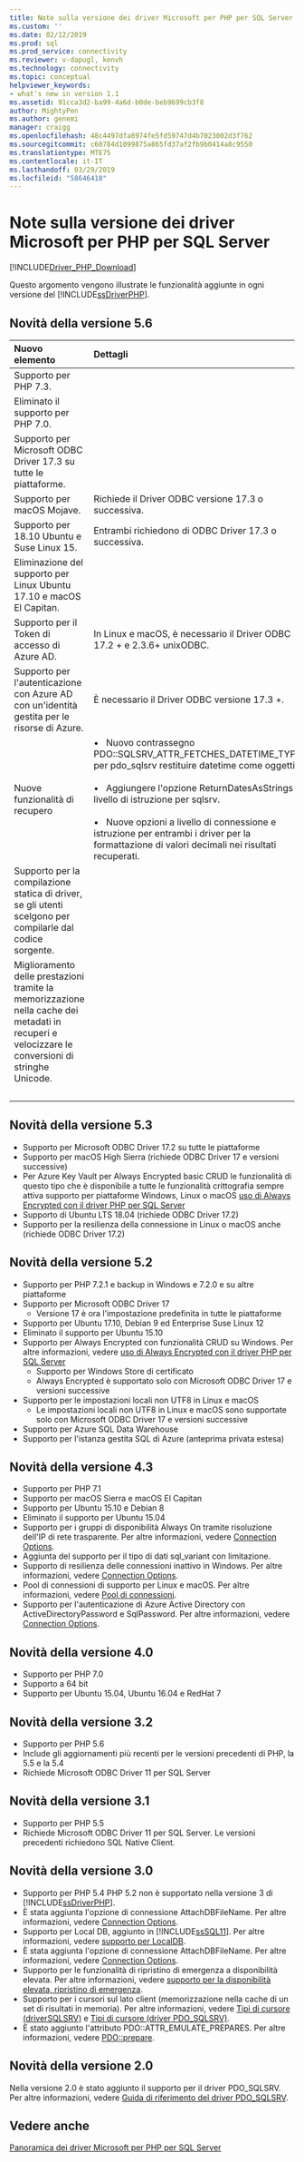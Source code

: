 ```yaml
---
title: Note sulla versione dei driver Microsoft per PHP per SQL Server | Microsoft Docs
ms.custom: ''
ms.date: 02/12/2019
ms.prod: sql
ms.prod_service: connectivity
ms.reviewer: v-dapugl, kenvh
ms.technology: connectivity
ms.topic: conceptual
helpviewer_keywords:
- what's new in version 1.1
ms.assetid: 91cca3d2-ba99-4a6d-b0de-beb9699cb3f8
author: MightyPen
ms.author: genemi
manager: craigg
ms.openlocfilehash: 48c4497dfa8974fe5fd59747d4b7023002d3f762
ms.sourcegitcommit: c60784d1099875a865fd37af2fb9b0414a8c9550
ms.translationtype: MTE75
ms.contentlocale: it-IT
ms.lasthandoff: 03/29/2019
ms.locfileid: "58646418"
---
```

# <a name="release-notes-for-the-microsoft-drivers-for-php-for-sql-server"></a>Note sulla versione dei driver Microsoft per PHP per SQL Server

[!INCLUDE[Driver_PHP_Download](../../includes/driver_php_download.md)]

Questo argomento vengono illustrate le funzionalità aggiunte in ogni versione del [!INCLUDE[ssDriverPHP](../../includes/ssdriverphp_md.md)].  

<!--
Hello, We are standardizing the format of content inside our Release Notes (or What's New) articles.
Instead of bullets (or paragraphs), we have shifted to the 2-column format you see for H2 **What's New in Version 5.6**.
It is not necessary to reformat all the older H2 sections in this Release Notes file, but.....

Going forward, please be sure to use the 2-column format.

Also, all Release Notes .md file names now must begin with 'release-notes-*.md'.  And no filler words.
The 5.6 edition of this file is being renamed.....
FROM:  'release-notes-for-the-php-sql-driver.md'
TO  :  'release-notes-php-sql-driver.md'

For any questions, ask GeneMi or CraigG.
Thanks a lot.  2019-03-28  (DevO= 1467988)
-->

## <a name="whats-new-in-version-56"></a>Novità della versione 5.6

| Nuovo elemento | Dettagli |
| :------- | :------ |
| Supporto per PHP 7.3. | &nbsp; |
| Eliminato il supporto per PHP 7.0. | &nbsp; |
| Supporto per Microsoft ODBC Driver 17.3 su tutte le piattaforme. | &nbsp; |
| Supporto per macOS Mojave. | Richiede il Driver ODBC versione 17.3 o successiva. |
| Supporto per 18.10 Ubuntu e Suse Linux 15. | Entrambi richiedono di ODBC Driver 17.3 o successiva. |
| Eliminazione del supporto per Linux Ubuntu 17.10 e macOS El Capitan. | &nbsp; |
| Supporto per il Token di accesso di Azure AD. | In Linux e macOS, è necessario il Driver ODBC 17.2 + e 2.3.6+ unixODBC. |
| Supporto per l'autenticazione con Azure AD con un'identità gestita per le risorse di Azure. | È necessario il Driver ODBC versione 17.3 +. |
| Nuove funzionalità di recupero | &bull; &nbsp; Nuovo contrassegno PDO::SQLSRV_ATTR_FETCHES_DATETIME_TYPE per pdo_sqlsrv restituire datetime come oggetti.<br/><br/>&bull; &nbsp; Aggiungere l'opzione ReturnDatesAsStrings a livello di istruzione per sqlsrv.<br/><br/>&bull; &nbsp; Nuove opzioni a livello di connessione e istruzione per entrambi i driver per la formattazione di valori decimali nei risultati recuperati. |
| Supporto per la compilazione statica di driver, se gli utenti scelgono per compilarle dal codice sorgente. | &nbsp; |
| Miglioramento delle prestazioni tramite la memorizzazione nella cache dei metadati in recuperi e velocizzare le conversioni di stringhe Unicode. | &nbsp; |
| &nbsp; | &nbsp; |

## <a name="whats-new-in-version-53"></a>Novità della versione 5.3

- Supporto per Microsoft ODBC Driver 17.2 su tutte le piattaforme
- Supporto per macOS High Sierra (richiede ODBC Driver 17 e versioni successive)
- Per Azure Key Vault per Always Encrypted basic CRUD le funzionalità di questo tipo che è disponibile a tutte le funzionalità crittografia sempre attiva supporto per piattaforme Windows, Linux o macOS [uso di Always Encrypted con il driver PHP per SQL Server](../../connect/php/using-always-encrypted-php-drivers.md)
- Supporto di Ubuntu LTS 18.04 (richiede ODBC Driver 17.2)
- Supporto per la resilienza della connessione in Linux o macOS anche (richiede ODBC Driver 17.2)

## <a name="whats-new-in-version-52"></a>Novità della versione 5.2

- Supporto per PHP 7.2.1 e backup in Windows e 7.2.0 e su altre piattaforme
- Supporto per Microsoft ODBC Driver 17
  - Versione 17 è ora l'impostazione predefinita in tutte le piattaforme
- Supporto per Ubuntu 17.10, Debian 9 ed Enterprise Suse Linux 12
- Eliminato il supporto per Ubuntu 15.10
- Supporto per Always Encrypted con funzionalità CRUD su Windows. Per altre informazioni, vedere [uso di Always Encrypted con il driver PHP per SQL Server](../../connect/php/using-always-encrypted-php-drivers.md)
  - Supporto per Windows Store di certificato
  - Always Encrypted è supportato solo con Microsoft ODBC Driver 17 e versioni successive
- Supporto per le impostazioni locali non UTF8 in Linux e macOS
  - Le impostazioni locali non UTF8 in Linux e macOS sono supportate solo con Microsoft ODBC Driver 17 e versioni successive
- Supporto per Azure SQL Data Warehouse
- Supporto per l'istanza gestita SQL di Azure (anteprima privata estesa)

## <a name="whats-new-in-version-43"></a>Novità della versione 4.3

- Supporto per PHP 7.1
- Supporto per macOS Sierra e macOS El Capitan
- Supporto per Ubuntu 15.10 e Debian 8
- Eliminato il supporto per Ubuntu 15.04
- Supporto per i gruppi di disponibilità Always On tramite risoluzione dell'IP di rete trasparente. Per altre informazioni, vedere [Connection Options](../../connect/php/connection-options.md).
- Aggiunta del supporto per il tipo di dati sql_variant con limitazione.
- Supporto di resilienza delle connessioni inattivo in Windows. Per altre informazioni, vedere [Connection Options](../../connect/php/connection-options.md).
- Pool di connessioni di supporto per Linux e macOS. Per altre informazioni, vedere [Pool di connessioni](../../connect/php/connection-pooling-microsoft-drivers-for-php-for-sql-server.md).
- Supporto per l'autenticazione di Azure Active Directory con ActiveDirectoryPassword e SqlPassword. Per altre informazioni, vedere [Connection Options](../../connect/php/connection-options.md).

## <a name="whats-new-in-version-40"></a>Novità della versione 4.0

- Supporto per PHP 7.0  
- Supporto a 64 bit
- Supporto per Ubuntu 15.04, Ubuntu 16.04 e RedHat 7

## <a name="whats-new-in-version-32"></a>Novità della versione 3.2

- Supporto per PHP 5.6   
- Include gli aggiornamenti più recenti per le versioni precedenti di PHP, la 5.5 e la 5.4   
- Richiede Microsoft ODBC Driver 11 per SQL Server  

## <a name="whats-new-in-version-31"></a>Novità della versione 3.1

- Supporto per PHP 5.5  
- Richiede Microsoft ODBC Driver 11 per SQL Server. Le versioni precedenti richiedono SQL Native Client.  

## <a name="whats-new-in-version-30"></a>Novità della versione 3.0  

- Supporto per PHP 5.4  PHP 5.2 non è supportato nella versione 3 di [!INCLUDE[ssDriverPHP](../../includes/ssdriverphp_md.md)].  
- È stata aggiunta l'opzione di connessione AttachDBFileName. Per altre informazioni, vedere [Connection Options](../../connect/php/connection-options.md).  
- Supporto per Local DB, aggiunto in [!INCLUDE[ssSQL11](../../includes/sssql11-md.md)]. Per altre informazioni, vedere [supporto per LocalDB](../../connect/php/php-driver-for-sql-server-support-for-localdb.md).
- È stata aggiunta l'opzione di connessione AttachDBFileName. Per altre informazioni, vedere [Connection Options](../../connect/php/connection-options.md).  
- Supporto per le funzionalità di ripristino di emergenza a disponibilità elevata. Per altre informazioni, vedere [supporto per la disponibilità elevata, ripristino di emergenza](../../connect/php/php-driver-for-sql-server-support-for-high-availability-disaster-recovery.md).
- Supporto per i cursori sul lato client (memorizzazione nella cache di un set di risultati in memoria). Per altre informazioni, vedere [Tipi di cursore &#40;driverSQLSRV&#41;](../../connect/php/cursor-types-sqlsrv-driver.md) e [Tipi di cursore &#40;driver PDO_SQLSRV&#41;](../../connect/php/cursor-types-pdo-sqlsrv-driver.md).
- È stato aggiunto l'attributo PDO::ATTR_EMULATE_PREPARES. Per altre informazioni, vedere [PDO::prepare](../../connect/php/pdo-prepare.md).  

## <a name="whats-new-in-version-20"></a>Novità della versione 2.0

Nella versione 2.0 è stato aggiunto il supporto per il driver PDO_SQLSRV. Per altre informazioni, vedere [Guida di riferimento del driver PDO_SQLSRV](../../connect/php/pdo-sqlsrv-driver-reference.md).  

## <a name="see-also"></a>Vedere anche

[Panoramica dei driver Microsoft per PHP per SQL Server](../../connect/php/overview-of-the-php-sql-driver.md)
